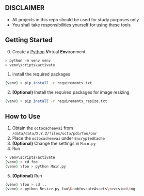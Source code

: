 ## DISCLAIMER
- All projects in this repo should be used for study purposes only
- You shall take responsibilities yourself for using these tools

## Getting Started
0. Create a <ins>Python</ins> **V**irtual **Env**ironment
```bash
> python -m venv venv
> venv\scripts\activate
```
1. Install the required packages
```bash
(venv) > pip install -r requirements.txt
```
2. **(Optional)** Install the required packages for image resizing
```bash
(venv) > pip install -r requirements_resize.txt
```

## How to Use
1. Obtain the `octocacheevai` from `/data/data/X.Y.Z/files/octo/pdb/foo/bar`
2. Place the `octocacheevai` under `EncryptedCache`
3. **(Optional)** Change the settings in `Main.py`
4. Run
```bash
> venv\scripts\activate
(venv) > cd foo
(venv) \foo > python Main.py
```
5. **(Optional)** Run
```bash
(venv) \foo > cd ..
(venv) > python Resize.py foo\UnobfuscateAssets\revision\img
```
